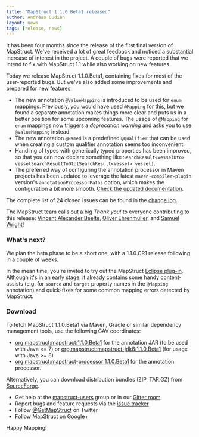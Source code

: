 ```yaml
---
title: "MapStruct 1.1.0.Beta1 released"
author: Andreas Gudian
layout: news
tags: [release, news]
---
```


It has been four months since the release of the first final version of MapStruct. We've received a lot of great feedback and noticed a substantial increase of interest in the project. A couple of bugs were reported that we intend to fix with MapStruct 1.1 while also working on new features.

Today we release MapStruct 1.1.0.Beta1, containing fixes for most of the user-reported bugs. But we've also added some improvements and prepared for new features:

* The new annotation `@ValueMapping` is introduced to be used for `enum` mappings. Previously, you would have used `@Mapping` for this, but we found a separate annotation makes things more clear and puts us in a better position for some upcoming features. The usage of `@Mapping` for `enum` mappings now triggers a _deprecation warning_ and asks you to use `@ValueMapping` instead.
* The new annotation `@Named` is a predefined `@Qualifier` that can be used when creating a custom qualifier annotation seems too inconvenient.
* Handling of types with generically typed properties has been improved, so that you can now declare something like `SearchResult<VesselDto> vesselSearchResultToDto(SearchResult<Vessel> vessel)`.
* The preferred way of configuring the annotation processor in Maven projects has been updated to leverage the latest `maven-compiler-plugin` version's `annotationProcessorPaths` option, which makes the configuration a bit more smooth. [Check the updated documentation](/documentation/1.1/reference/html/index.html#setup). 

The complete list of 24 closed issues can be found in the [change log](https://github.com/mapstruct/mapstruct/issues?q=milestone%3A1.1.0.Beta1).

The MapStruct team calls out a big _Thank you!_ to everyone contributing to this release: [Vincent Alexander Beelte](https://github.com/grandmasterpixel), [Oliver Ehrenmüller](https://github.com/greuelpirat), and [Samuel Wright](https://github.com/samwright)! 

### What's next?

We plan the beta phase to be a short one, with a 1.1.0.CR1 release following in a couple of weeks.

In the mean time, you're invited to try out the MapStruct [Eclipse plug-in](https://github.com/mapstruct/mapstruct-eclipse). Although it's in an early stage, it already contains some handy content-assists (e.g. for `source` and `target` property names in the `@Mapping` annotation) and quick-fixes for some common mapping errors detected by MapStruct.

### Download

To fetch MapStruct 1.1.0.Beta1 via Maven, Gradle or similar dependency management tools, use the following GAV coordinates:

* [org.mapstruct:mapstruct:1.1.0.Beta1](http://search.maven.org/#artifactdetails|org.mapstruct|mapstruct|1.1.0.Beta1|jar) for the annotation JAR (to be used with Java <= 7) or [org.mapstruct:mapstruct-jdk8:1.1.0.Beta1](http://search.maven.org/#artifactdetails|org.mapstruct|mapstruct-jdk8|1.1.0.Beta1|jar) (for usage with Java >= 8)
* [org.mapstruct:mapstruct-processor:1.1.0.Beta1](http://search.maven.org/#artifactdetails|org.mapstruct|mapstruct-processor|1.1.0.Beta1|jar) for the annotation processor.

Alternatively, you can download distribution bundles (ZIP, TAR.GZ) from [SourceForge](http://sourceforge.net/projects/mapstruct/files/1.1.0.Beta1/).

* Get help at the [mapstruct-users](https://groups.google.com/forum/?fromgroups#!forum/mapstruct-users) group or in our [Gitter room](https://gitter.im/mapstruct/mapstruct-users)
* Report bugs and feature requests via the [issue tracker](https://github.com/mapstruct/mapstruct/issues)
* Follow [@GetMapStruct](https://twitter.com/GetMapStruct) on Twitter
* Follow MapStruct on [Google+](https://plus.google.com/u/0/118070742567787866481/posts)

Happy Mapping!
